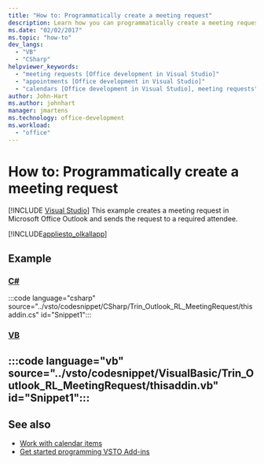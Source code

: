 ```yaml
---
title: "How to: Programmatically create a meeting request"
description: Learn how you can programmatically create a meeting request in Microsoft Outlook and send the request to a required attendee.
ms.date: "02/02/2017"
ms.topic: "how-to"
dev_langs:
  - "VB"
  - "CSharp"
helpviewer_keywords:
  - "meeting requests [Office development in Visual Studio]"
  - "appointments [Office development in Visual Studio]"
  - "calendars [Office development in Visual Studio], meeting requests"
author: John-Hart
ms.author: johnhart
manager: jmartens
ms.technology: office-development
ms.workload:
  - "office"
---
```

# How to: Programmatically create a meeting request

 [!INCLUDE [Visual Studio](~/includes/applies-to-version/vs-windows-only.md)]
  This example creates a meeting request in Microsoft Office Outlook and sends the request to a required attendee.

 [!INCLUDE[appliesto_olkallapp](../vsto/includes/appliesto-olkallapp-md.md)]

## Example

 ### [C#](#tab/csharp)
 :::code language="csharp" source="../vsto/codesnippet/CSharp/Trin_Outlook_RL_MeetingRequest/thisaddin.cs" id="Snippet1":::

 ### [VB](#tab/vb)
 :::code language="vb" source="../vsto/codesnippet/VisualBasic/Trin_Outlook_RL_MeetingRequest/thisaddin.vb" id="Snippet1":::
 ---

## See also
- [Work with calendar items](../vsto/working-with-calendar-items.md)
- [Get started programming VSTO Add-ins](../vsto/getting-started-programming-vsto-add-ins.md)
